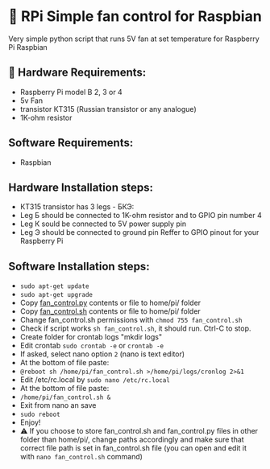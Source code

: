 # 💨 RPi Simple fan control for Raspbian
Very simple python script that runs 5V fan at set temperature for Raspberry Pi Raspbian

## 💾 Hardware Requirements:
- Raspberry Pi model B 2, 3 or 4
- 5v Fan
- transistor КТ315 (Russian transistor or any analogue)
- 1K-ohm resistor

## Software Requirements:
- Raspbian

## Hardware Installation steps:
- КТ315 transistor has 3 legs - БКЭ:
 - Leg Б should be connected to 1K-ohm resistor and to GPIO pin number 4
 - Leg К sould be connected to 5V power supply pin
 - Leg Э should be connected to ground pin
Reffer to GPIO pinout for your Raspberry Pi

## Software Installation steps:
- ```sudo apt-get update```
- ```sudo apt-get upgrade```
- Copy [fan_control.py](https://github.com/nockab/RPi-Simple-fan-control/blob/master/fan_control.py) contents or file to home/pi/ folder
- Copy [fan_control.sh](https://github.com/nockab/RPi-Simple-fan-control/blob/master/fan_control.sh) contents or file to home/pi/ folder
- Change fan_control.sh permissions with ```chmod 755 fan_control.sh```
- Check if script works ```sh fan_control.sh```, it should run. Ctrl-C to stop.
- Create folder for crontab logs "mkdir logs"
- Edit crontab ```sudo crontab -e``` or ```crontab -e```
- If asked, select nano option ```2``` (nano is text editor)
- At the bottom of file paste:
- ```@reboot sh /home/pi/fan_control.sh >/home/pi/logs/cronlog 2>&1```
- Edit /etc/rc.local by ```sudo nano /etc/rc.local```
- At the bottom of file paste:
- ```/home/pi/fan_control.sh &```
- Exit from nano an save
- ```sudo reboot```
- Enjoy!
- ⚠️ If you choose to store fan_control.sh and fan_control.py files in other folder than home/pi/, change paths accordingly and make sure that correct file path is set in fan_control.sh file (you can open and edit it with ```nano fan_control.sh``` command)

